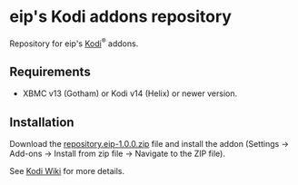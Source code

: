 # eip's Kodi addons repository

Repository for eip's [Kodi](https://kodi.tv)<sup>®</sup> addons.

## Requirements

- XBMC v13 (Gotham) or Kodi v14 (Helix) or newer version. 

## Installation

Download the [repository.eip-1.0.0.zip](https://github.com/eip/kodi.repository.eip/raw/master/repository.eip-1.0.0.zip) file and install the addon (Settings → Add-ons → Install from zip file → Navigate to the ZIP file).

See [Kodi Wiki](http://kodi.wiki/view/HOW-TO:Install_add-ons_from_zip_files) for more details.
